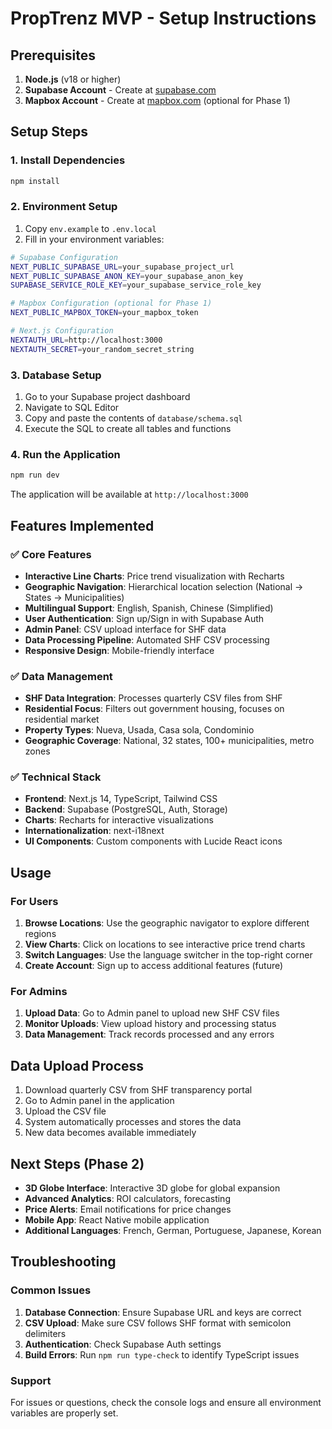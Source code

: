 # PropTrenz MVP - Setup Instructions

## Prerequisites

1. **Node.js** (v18 or higher)
2. **Supabase Account** - Create at [supabase.com](https://supabase.com)
3. **Mapbox Account** - Create at [mapbox.com](https://mapbox.com) (optional for Phase 1)

## Setup Steps

### 1. Install Dependencies

```bash
npm install
```

### 2. Environment Setup

1. Copy `env.example` to `.env.local`
2. Fill in your environment variables:

```bash
# Supabase Configuration
NEXT_PUBLIC_SUPABASE_URL=your_supabase_project_url
NEXT_PUBLIC_SUPABASE_ANON_KEY=your_supabase_anon_key
SUPABASE_SERVICE_ROLE_KEY=your_supabase_service_role_key

# Mapbox Configuration (optional for Phase 1)
NEXT_PUBLIC_MAPBOX_TOKEN=your_mapbox_token

# Next.js Configuration
NEXTAUTH_URL=http://localhost:3000
NEXTAUTH_SECRET=your_random_secret_string
```

### 3. Database Setup

1. Go to your Supabase project dashboard
2. Navigate to SQL Editor
3. Copy and paste the contents of `database/schema.sql`
4. Execute the SQL to create all tables and functions

### 4. Run the Application

```bash
npm run dev
```

The application will be available at `http://localhost:3000`

## Features Implemented

### ✅ Core Features
- **Interactive Line Charts**: Price trend visualization with Recharts
- **Geographic Navigation**: Hierarchical location selection (National → States → Municipalities)
- **Multilingual Support**: English, Spanish, Chinese (Simplified)
- **User Authentication**: Sign up/Sign in with Supabase Auth
- **Admin Panel**: CSV upload interface for SHF data
- **Data Processing Pipeline**: Automated SHF CSV processing
- **Responsive Design**: Mobile-friendly interface

### ✅ Data Management
- **SHF Data Integration**: Processes quarterly CSV files from SHF
- **Residential Focus**: Filters out government housing, focuses on residential market
- **Property Types**: Nueva, Usada, Casa sola, Condominio
- **Geographic Coverage**: National, 32 states, 100+ municipalities, metro zones

### ✅ Technical Stack
- **Frontend**: Next.js 14, TypeScript, Tailwind CSS
- **Backend**: Supabase (PostgreSQL, Auth, Storage)
- **Charts**: Recharts for interactive visualizations
- **Internationalization**: next-i18next
- **UI Components**: Custom components with Lucide React icons

## Usage

### For Users
1. **Browse Locations**: Use the geographic navigator to explore different regions
2. **View Charts**: Click on locations to see interactive price trend charts
3. **Switch Languages**: Use the language switcher in the top-right corner
4. **Create Account**: Sign up to access additional features (future)

### For Admins
1. **Upload Data**: Go to Admin panel to upload new SHF CSV files
2. **Monitor Uploads**: View upload history and processing status
3. **Data Management**: Track records processed and any errors

## Data Upload Process

1. Download quarterly CSV from SHF transparency portal
2. Go to Admin panel in the application
3. Upload the CSV file
4. System automatically processes and stores the data
5. New data becomes available immediately

## Next Steps (Phase 2)

- **3D Globe Interface**: Interactive 3D globe for global expansion
- **Advanced Analytics**: ROI calculators, forecasting
- **Price Alerts**: Email notifications for price changes
- **Mobile App**: React Native mobile application
- **Additional Languages**: French, German, Portuguese, Japanese, Korean

## Troubleshooting

### Common Issues

1. **Database Connection**: Ensure Supabase URL and keys are correct
2. **CSV Upload**: Make sure CSV follows SHF format with semicolon delimiters
3. **Authentication**: Check Supabase Auth settings
4. **Build Errors**: Run `npm run type-check` to identify TypeScript issues

### Support

For issues or questions, check the console logs and ensure all environment variables are properly set.




